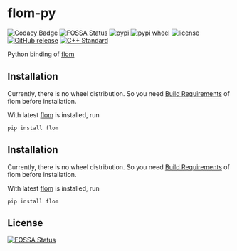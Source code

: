 # flom-py

[![Codacy Badge](https://api.codacy.com/project/badge/Grade/1e2e77e6f5f84d06a567aad4f49c05d0)](https://app.codacy.com/app/coord-e/flom-py?utm_source=github.com&utm_medium=referral&utm_content=DeepL2/flom-py&utm_campaign=Badge_Grade_Dashboard)
[![FOSSA Status](https://app.fossa.io/api/projects/git%2Bgithub.com%2FDeepL2%2Fflom-py.svg?type=shield)](https://app.fossa.io/projects/git%2Bgithub.com%2FDeepL2%2Fflom-py?ref=badge_shield)
[![pypi](https://img.shields.io/pypi/v/flom.svg)](https://pypi.org/project/flom/)
[![pypi wheel](https://img.shields.io/pypi/wheel/flom.svg?style=flat-square)](https://pypi.org/project/flom/)
[![license](https://img.shields.io/github/license/DeepL2/flom-py.svg?style=flat-square)](COPYING)
[![GitHub release](https://img.shields.io/github/release/DeepL2/flom-py.svg?style=flat-square)](https://github.com/DeepL2/flom-py/releases)
[![C++ Standard](https://img.shields.io/badge/C%2B%2B-17-brightgreen.svg?style=flat-square)](https://isocpp.org/std/status)


Python binding of [flom](https://github.com/DeepL2/flom)

## Installation

Currently, there is no wheel distribution. So you need [Build Requirements](https://github.com/DeepL2/flom#build-requirements) of flom before installation.

With latest [flom](https://github.com/DeepL2/flom) is installed, run

```shell
pip install flom
```

## Installation

Currently, there is no wheel distribution. So you need [Build Requirements](https://github.com/DeepL2/flom#build-requirements) of flom before installation.

With latest [flom](https://github.com/DeepL2/flom) is installed, run

```shell
pip install flom
```

## License
[![FOSSA Status](https://app.fossa.io/api/projects/git%2Bgithub.com%2FDeepL2%2Fflom-py.svg?type=large)](https://app.fossa.io/projects/git%2Bgithub.com%2FDeepL2%2Fflom-py?ref=badge_large)
